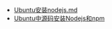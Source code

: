- <a href="Ubuntu安装nodejs.md.md">Ubuntu安装nodejs.md</a>
- <a href="Ubuntu中源码安装Nodejs和npm.md">Ubuntu中源码安装Nodejs和npm</a>
